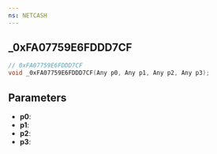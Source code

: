 ```yaml
---
ns: NETCASH
---
```

## _0xFA07759E6FDDD7CF

```c
// 0xFA07759E6FDDD7CF
void _0xFA07759E6FDDD7CF(Any p0, Any p1, Any p2, Any p3);
```


## Parameters
* **p0**: 
* **p1**: 
* **p2**: 
* **p3**: 

